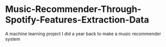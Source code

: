 # Music-Recommender-Through-Spotify-Features-Extraction-Data
A machine learning project I did a year back to make a music recommender system
